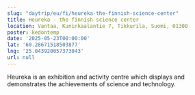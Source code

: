 ```yaml
---
slug: "daytrip/eu/fi/heureka-the-finnish-science-center"
title: Heureka - the finnish science center
location: Vantaa, Kuninkaalantie 7, Tikkurila, Suomi, 01300
poster: kedontemp
date: '2025-05-23T00:00:00'
lat: '60.28671518503877'
lng: '25.043920057373043'
url: null
---
```


Heureka is an exhibition and activity centre which displays and demonstrates the achievements of science and technology.
